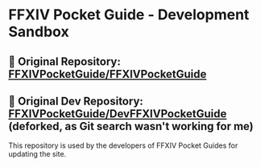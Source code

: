 # FFXIV Pocket Guide - Development Sandbox

## 📌 Original Repository:  [FFXIVPocketGuide/FFXIVPocketGuide](https://github.com/FFXIVPocketGuide/FFXIVPocketGuide)
## 📌 Original Dev Repository:  [FFXIVPocketGuide/DevFFXIVPocketGuide](https://github.com/FFXIVPocketGuide/DevFFXIVPocketGuide) (deforked, as Git search wasn't working for me)

This repository is used by the developers of FFXIV Pocket Guides for updating the site.
